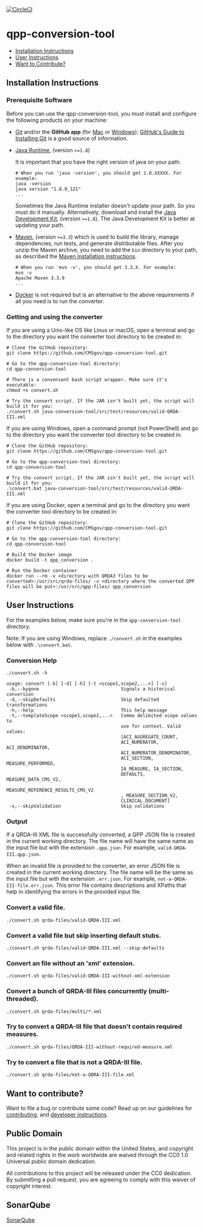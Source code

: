 [![CircleCI](https://circleci.com/gh/CMSgov/qpp-conversion-tool.svg?style=shield&circle-token=138a1805ad2eb5e0a97e740abefd217aea014731)](https://circleci.com/gh/CMSgov/qpp-conversion-tool)

# qpp-conversion-tool

* [Installation Instructions](#developer-installation-instructions)
* [User Instructions](#user-instructions)
* [Want to Contribute?](#want-to-contribute)

## Installation Instructions

### Prerequisite Software

Before you can use the qpp-conversion-tool, you must install and configure the following products on your machine:

* [Git](http://git-scm.com) and/or the **GitHub app** (for [Mac](http://mac.github.com) or
  [Windows](http://windows.github.com)); [GitHub's Guide to Installing
  Git](https://help.github.com/articles/set-up-git) is a good source of information.

* [Java Runtime](https://java.com/download), (version `>=1.8`)

  It is important that you have the right version of java on your path.

  ```shell
  # When you run 'java -version', you should get 1.8.XXXXX. For example:
  java -version
  java version "1.8.0_121"
  ...
  ```

  Sometimes the Java Runtime installer doesn't update your path. So you must do it manually. Alternatively, download and install the [Java Development Kit](http://www.oracle.com/technetwork/es/java/javase/downloads/index.html), (version `>=1.8`). The Java Development Kit is better at updating your path.

* [Maven](https://maven.apache.org), (version `>=3.3`) which is used to build the library, manage dependencies,
  run tests, and generate distributable files. After you unzip the Maven archive, you need to add the `bin` directory to your path, as described the [Maven installation instructions](https://maven.apache.org/install.html).

  ```shell
  # When you run 'mvn -v', you should get 3.3.X. For example:
  mvn -v
  Apache Maven 3.3.9
  ...
  ```
* [Docker](https://www.docker.com) is not required but is an alternative to the above requirements if all you need is to run the converter.

### Getting and using the converter

If you are using a Unix-like OS like Linux or macOS, open a terminal and go to the directory you want the converter tool directory to be created in:

```shell
# Clone the GitHub repository:
git clone https://github.com/CMSgov/qpp-conversion-tool.git

# Go to the qpp-conversion-tool directory:
cd qpp-conversion-tool

# There is a convenient bash script wrapper. Make sure it's executable:
chmod +x convert.sh

# Try the convert script. If the JAR isn't built yet, the script will build it for you:
./convert.sh java-conversion-tool/src/test/resources/valid-QRDA-III.xml
```

If you are using Windows, open a command prompt (not PowerShell) and go to the directory you want the converter tool directory to be created in:

```shell
# Clone the GitHub repository:
git clone https://github.com/CMSgov/qpp-conversion-tool.git

# Go to the qpp-conversion-tool directory:
cd qpp-conversion-tool

# Try the convert script. If the JAR isn't built yet, the script will build it for you:
.\convert.bat java-conversion-tool/src/test/resources/valid-QRDA-III.xml
```

If you are using Docker, open a terminal and go to the directory you want the converter tool directory to be created in:

```shell
# Clone the GitHub repository:
git clone https://github.com/CMSgov/qpp-conversion-tool.git

# Go to the qpp-conversion-tool directory:
cd qpp-conversion-tool

# Build the Docker image
docker build -t qpp_conversion .

# Run the Docker container
docker run --rm -v <directory with QRDA3 files to be converted>:/usr/src/qrda-files/ -v <directory where the converted QPP files will be put>:/usr/src/qpp-files/ qpp_conversion
```

## User Instructions
For the examples below, make sure you're in the `qpp-conversion-tool` directory.

Note: If you are using Windows, replace `./convert.sh` in the examples below with `.\convert.bat`.

### Conversion Help
```shell
./convert.sh -h
```

```
usage: convert [-b] [-d] [-h] [-t <scope1,scope2,...>] [-v]
 -b,--bygone                              Signals a historical conversion
 -d,--skipDefaults                        Skip defaulted transformations
 -h,--help                                This help message
 -t,--templateScope <scope1,scope2,...>   Comma delimited scope values to
                                          use for context. Valid values:
                                          [ACI_AGGREGATE_COUNT,
                                          ACI_NUMERATOR, ACI_DENOMINATOR,
                                          ACI_NUMERATOR_DENOMINATOR,
                                          ACI_SECTION, MEASURE_PERFORMED,
                                          IA_MEASURE, IA_SECTION,
                                          DEFAULTS, MEASURE_DATA_CMS_V2,
                                          MEASURE_REFERENCE_RESULTS_CMS_V2
                                          , MEASURE_SECTION_V2,
                                          CLINICAL_DOCUMENT]
 -v,--skipValidation                      Skip validations
```

### Output
If a QRDA-III XML file is successfully converted, a QPP JSON file is created in the current working directory.
The file name will have the same name as the input file but with the extension `.qpp.json`.
For example, `valid-QRDA-III.qpp.json`.

When an invalid file is provided to the converter, an error JSON file is created in the current working directory.
The file name will be the same as the input file but with the extension `.err.json`.
For example, `not-a-QRDA-III-file.err.json`.  This error file contains descriptions and XPaths that help in identifying the
errors in the provided input file.

### Convert a valid file.

```shell
./convert.sh qrda-files/valid-QRDA-III.xml
```

### Convert a valid file but skip inserting default stubs.

```shell
./convert.sh qrda-files/valid-QRDA-III.xml --skip-defaults
```

### Convert an file without an 'xml' extension.

```shell
./convert.sh qrda-files/valid-QRDA-III-without-xml-extension
```

### Convert a bunch of QRDA-III files concurrently (multi-threaded).

```shell
./convert.sh qrda-files/multi/*.xml
```

### Try to convert a QRDA-III file that doesn't contain required measures.

```shell
./convert.sh qrda-files/QRDA-III-without-required-measure.xml
```

### Try to convert a file that is not a QRDA-III file.

```shell
./convert.sh qrda-files/not-a-QDRA-III-file.xml
```

## Want to contribute?

Want to file a bug or contribute some code? Read up on our
guidelines for [contributing][contributing], and [developer instructions][developer].

[contributing]: https://github.com/CMSgov/qpp-conversion-tool/blob/master/CONTRIBUTING.md
[developer]: https://github.com/CMSgov/qpp-conversion-tool/blob/master/DEVELOPER.md

## Public Domain
This project is in the public domain within the United States, and copyright and related rights in the work worldwide are waived through the CC0 1.0 Universal public domain dedication.

All contributions to this project will be released under the CC0 dedication. By submitting a pull request, you are agreeing to comply with this waiver of copyright interest.

## SonarQube
[SonarQube](http://sonar.shareddev.flexion.us:9000/dashboard?id=gov.cms.qpp.conversion%3Aqpp-conversion)

